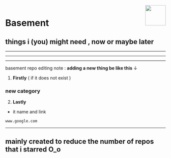 <img src="https://avatars.githubusercontent.com/u/167031705?v=4" align="right" height="64px" />

# **Basement**
## things i (you) might need , now or maybe later

------

------





------
basement repo editing note :
**adding a new thing be like this**  &#8595;
1. **Firstly** ( if it does not exist )

 ### new category
 
 2. **Lastly**

 * it name and link
 ```link
 www.google.com
 ```

---
mainly created to reduce the number of repos that i starred O_o
---
